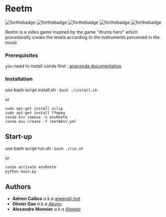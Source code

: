 # Reetm


![forthebadge](https://img.shields.io/badge/python-3.7.10-green)
![forthebadge](https://img.shields.io/badge/spleeter-2.2.2-blue) ![forthebadge](https://img.shields.io/badge/ADTLib-(modified)-blue) ![forthebadge](https://img.shields.io/badge/librosa-0.8.0-blue) ![forthebadge](https://img.shields.io/badge/pygame-2.0.1-blue) 

Reetm is a video game inspired by the game "drums hero" which procedurally create the levels according to the instruments perceived in the music

### Prerequisites
you need to install conda first : [anaconda documentation](https://docs.anaconda.com/anaconda/)

### Installation
use bash script install.sh : ```bash ./install.sh```

or 

```
sudo apt-get install xclip
sudo apt-get install ffmpeg
conda env remove -n envReetm
conda env create -f reetmEnv.yml
```

## Start-up
use bash script run.sh : ``` bash ./run.sh ```

or 

```
conda activate envReetm
python main.py
```


## Authors
* **Adrien Callico** _a.k.a_ [aiwendil-bot](https://github.com/aiwendil-bot)
* **Olivier Gao** _a.k.a_ [Akuno](https://github.com/Akuno0)
* **Alexandre Monnier** _a.k.a_ [Alewep](https://github.com/Alewep)


